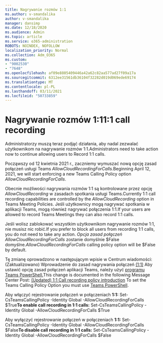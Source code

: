 ```yaml
---
title: Nagrywanie rozmów 1:1
ms.author: v-smandalika
author: v-smandalika
manager: dansimp
ms.date: 12/18/2020
ms.audience: Admin
ms.topic: article
ms.service: o365-administration
ROBOTS: NOINDEX, NOFOLLOW
localization_priority: Normal
ms.collection: Adm_O365
ms.custom:
- "9002530"
- "7648"
ms.openlocfilehash: af09e8805409446a42a62c82aa577ad27f09a17a
ms.sourcegitcommit: 6312ee31561db36104f32282d019d069ede69174
ms.translationtype: MT
ms.contentlocale: pl-PL
ms.lasthandoff: 03/11/2021
ms.locfileid: "50733859"
---
```

# <a name="11-call-recording"></a><span data-ttu-id="49cb7-102">Nagrywanie rozmów 1:1</span><span class="sxs-lookup"><span data-stu-id="49cb7-102">1:1 call recording</span></span>

<span data-ttu-id="49cb7-103">Administratorzy muszą teraz podjąć działania, aby nadal zezwalać użytkownikom na nagrywanie rozmów 1:1.</span><span class="sxs-lookup"><span data-stu-id="49cb7-103">Administrators need to take action now to continue allowing users to Record 1:1 calls.</span></span>
 
<span data-ttu-id="49cb7-104">Począwszy od 12 kwietnia 2021 r., zaczniemy wymuszać nową opcję zasad połączeń usługi Teams *AllowCloudRecordingForCalls.*</span><span class="sxs-lookup"><span data-stu-id="49cb7-104">Beginning April 12, 2021, we will start enforcing a new Teams Calling Policy option *AllowCloudRecordingForCalls*.</span></span> 

<span data-ttu-id="49cb7-105">Obecnie możliwości nagrywania rozmów 1:1 są kontrolowane przez opcję *AllowCloudRecording* w zasadach spotkania usługi Teams.</span><span class="sxs-lookup"><span data-stu-id="49cb7-105">Currently 1:1 call recording capabilities are controlled by the *AllowCloudRecording* option in Teams Meeting Policies.</span></span> <span data-ttu-id="49cb7-106">Jeśli użytkownicy mogą nagrywać spotkania w aplikacji Teams, mogą również nagrywać połączenia 1:1.</span><span class="sxs-lookup"><span data-stu-id="49cb7-106">If your users are allowed to record Teams Meetings they can also record 1:1 calls.</span></span>

<span data-ttu-id="49cb7-107">Jeśli wolisz zablokować wszystkim użytkownikom nagrywanie rozmów 1:1, nie musisz nic robić.</span><span class="sxs-lookup"><span data-stu-id="49cb7-107">If you prefer to block all users from recording 1:1 calls, you do not need to take any action.</span></span> <span data-ttu-id="49cb7-108">*Opcja zasad połączeń AllowCloudRecordingForCalls* zostanie domyślnie $False domyślne.</span><span class="sxs-lookup"><span data-stu-id="49cb7-108">*AllowCloudRecordingForCalls* calling policy option will be $False by default.</span></span>

<span data-ttu-id="49cb7-109">Tę zmianę oprowadzono w następującym wpisie w Centrum wiadomości: (Zaktualizowano) Wprowadzenie do zasad nagrywania połączeń [(1:1)](https://portal.microsoft.com/Adminportal/Home?ref=MessageCenter/:/messages/MC238796) Aby ustawić opcję zasad połączeń aplikacji Teams, należy użyć [programu Teams PowerShell.](https://docs.microsoft.com/microsoftteams/teams-powershell-install)</span><span class="sxs-lookup"><span data-stu-id="49cb7-109">This change is documented in the following Message Center Post: [(Updated) 1:1 Call recording policy introduction](https://portal.microsoft.com/Adminportal/Home?ref=MessageCenter/:/messages/MC238796) To set the Teams Calling Policy Option you must use [Teams PowerShell](https://docs.microsoft.com/microsoftteams/teams-powershell-install).</span></span>

<span data-ttu-id="49cb7-110">Aby włączyć rejestrowanie połączeń w połączeniach **1:1:** Set-CsTeamsCallingPolicy -Identity Global -AllowCloudRecordingForCalls $True</span><span class="sxs-lookup"><span data-stu-id="49cb7-110">**To enable call recording in 1:1 calls:** Set-CsTeamsCallingPolicy -Identity Global -AllowCloudRecordingForCalls $True</span></span>

<span data-ttu-id="49cb7-111">Aby wyłączyć rejestrowanie połączeń w połączeniach **1:1:** Set-CsTeamsCallingPolicy -Identity Global -AllowCloudRecordingForCalls $False</span><span class="sxs-lookup"><span data-stu-id="49cb7-111">**To disable call recording in 1:1 calls:** Set-CsTeamsCallingPolicy -Identity Global -AllowCloudRecordingForCalls $False</span></span>

